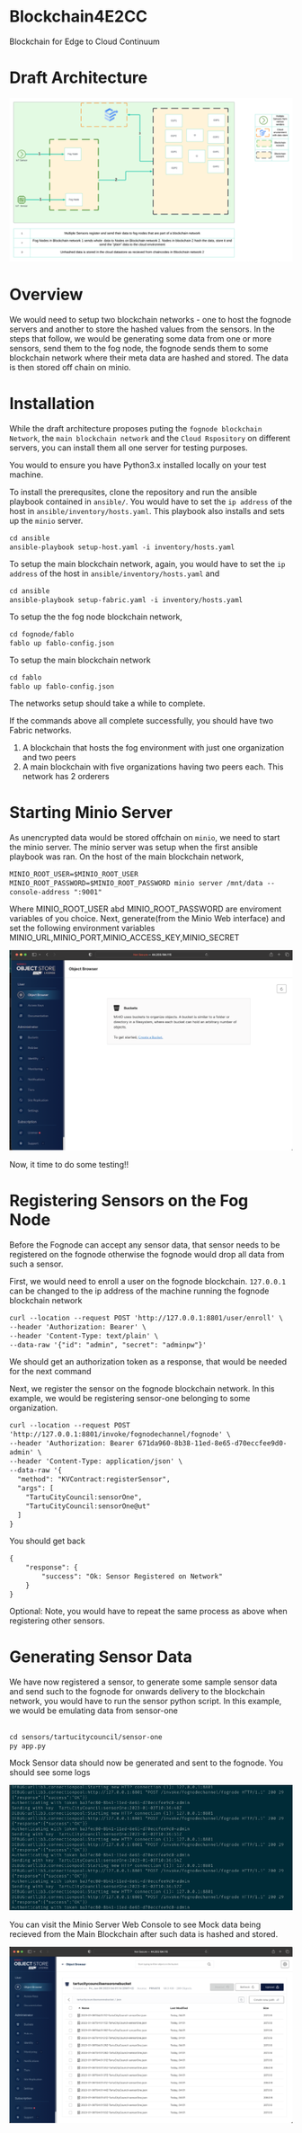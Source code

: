 # Blockchain4E2CC

Blockchain for Edge to Cloud Continuum

# Draft Architecture

![Alt Draft Architecture](docs/architecture_draft_v2.png "Draft Architecture")

# Overview

We would need to setup two blockchain networks - one to host the fognode servers and another to store the hashed values from the sensors. In the steps that follow, we would be generating some data from one or more sensors, send them to the fog node, the fognode sends them to some blockchain network where their meta data are hashed and stored. The data is then stored off chain on minio.

# Installation

While the draft architecture proposes puting the `fognode blockchain Network`, the `main blockchain network` and the `Cloud Rspository` on different servers, you can install them all one server for testing purposes.

You would to ensure you have Python3.x installed locally on your test machine.

To install the prerequsites, clone the repository and run the ansible playbook contained in `ansible/`. You would have to set the `ip address` of the host in `ansible/inventory/hosts.yaml`. This playbook also installs and sets up the `minio` server.

```
cd ansible
ansible-playbook setup-host.yaml -i inventory/hosts.yaml

```

To setup the main blockchain network, again, you would have to set the `ip address` of the host in `ansible/inventory/hosts.yaml` and

```
cd ansible
ansible-playbook setup-fabric.yaml -i inventory/hosts.yaml

```

To setup the the fog node blockchain network,

```
cd fognode/fablo
fablo up fablo-config.json
```

To setup the main blockchain network

```
cd fablo
fablo up fablo-config.json
```

The networks setup should take a while to complete.

If the commands above all complete successfully, you should have two Fabric networks.

1. A blockchain that hosts the fog environment with just one organization and two peers
2. A main blockchain with five organizations having two peers each. This network has 2 orderers

# Starting Minio Server

As unencrypted data would be stored offchain on `minio`, we need to start the minio server. The minio server was setup when the first ansible playbook was ran. On the host of the main blockchain network,

```
MINIO_ROOT_USER=$MINIO_ROOT_USER MINIO_ROOT_PASSWORD=$MINIO_ROOT_PASSWORD minio server /mnt/data --console-address ":9001"

```

Where MINIO_ROOT_USER abd MINIO_ROOT_PASSWORD are enviroment variables of you choice. Next, generate(from the Minio Web interface) and set the following environment variables
MINIO_URL,MINIO_PORT,MINIO_ACCESS_KEY,MINIO_SECRET

![Alt Minio Web Console](docs/minio-web-console.png "Minio Web Console")

Now, it time to do some testing!!

# Registering Sensors on the Fog Node

Before the Fognode can accept any sensor data, that sensor needs to be registered on the fognode otherwise the fognode would drop all data from such a sensor.

First, we would need to enroll a user on the fognode blockchain. `127.0.0.1` can be changed to the ip address of the machine running the fognode blockchain network

```
curl --location --request POST 'http://127.0.0.1:8801/user/enroll' \
--header 'Authorization: Bearer' \
--header 'Content-Type: text/plain' \
--data-raw '{"id": "admin", "secret": "adminpw"}'

```

We should get an authorization token as a response, that would be needed for the next command

Next, we register the sensor on the fognode blockchain network. In this example, we would be registering sensor-one belonging to some organization.

```
curl --location --request POST 'http://127.0.0.1:8801/invoke/fognodechannel/fognode' \
--header 'Authorization: Bearer 671da960-8b38-11ed-8e65-d70eccfee9d0-admin' \
--header 'Content-Type: application/json' \
--data-raw '{
  "method": "KVContract:registerSensor",
  "args": [
    "TartuCityCouncil:sensorOne",
    "TartuCityCouncil:sensorOne@ut"
  ]
}

```

You should get back

```
{
    "response": {
        "success": "Ok: Sensor Registered on Network"
    }
}

```

Optional: Note, you would have to repeat the same process as above when registering other sensors.

# Generating Sensor Data

We have now registered a sensor, to generate some sample sensor data and send such to the fognode for onwards delivery to the blockchain network, you would have to run the sensor python script. In this example, we would be emulating data from sensor-one

```

cd sensors/tartucitycouncil/sensor-one
py app.py

```

Mock Sensor data should now be generated and sent to the fognode. You should see some logs

![Alt Sensor One Log](docs/sensor-one-log.png "Sensor One Log")

You can visit the Minio Server Web Console to see Mock data being recieved from the Main Blockchain after such data is hashed and stored.

![Sensor data](docs/minio-web-with-sensor-data.png "Sensor data")
